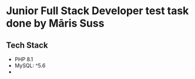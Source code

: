 # Junior Full Stack Developer test task done by Māris Suss

## Tech Stack

* PHP 8.1
* MySQL: ^5.6
*